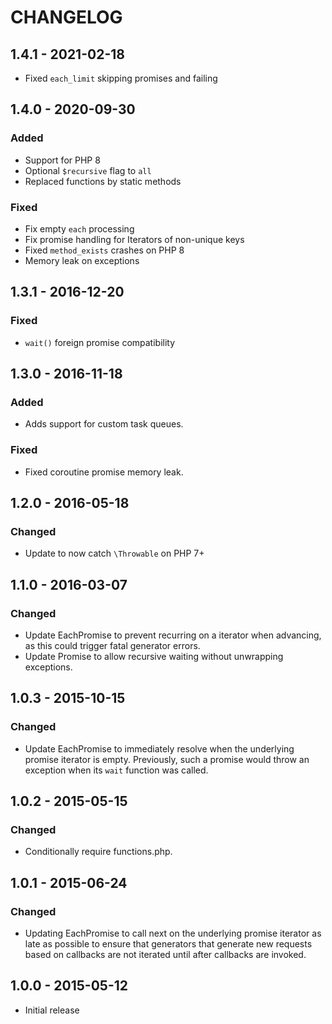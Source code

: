 # CHANGELOG
## 1.4.1 - 2021-02-18
- Fixed `each_limit` skipping promises and failing
## 1.4.0 - 2020-09-30
### Added
- Support for PHP 8
- Optional `$recursive` flag to `all`
- Replaced functions by static methods
### Fixed
- Fix empty `each` processing
- Fix promise handling for Iterators of non-unique keys
- Fixed `method_exists` crashes on PHP 8
- Memory leak on exceptions
## 1.3.1 - 2016-12-20
### Fixed
- `wait()` foreign promise compatibility
## 1.3.0 - 2016-11-18
### Added
- Adds support for custom task queues.
### Fixed
- Fixed coroutine promise memory leak.
## 1.2.0 - 2016-05-18
### Changed
- Update to now catch `\Throwable` on PHP 7+
## 1.1.0 - 2016-03-07
### Changed
- Update EachPromise to prevent recurring on a iterator when advancing, as this
  could trigger fatal generator errors.
- Update Promise to allow recursive waiting without unwrapping exceptions.
## 1.0.3 - 2015-10-15
### Changed
- Update EachPromise to immediately resolve when the underlying promise iterator
  is empty. Previously, such a promise would throw an exception when its `wait`
  function was called.
## 1.0.2 - 2015-05-15
### Changed
- Conditionally require functions.php.
## 1.0.1 - 2015-06-24
### Changed
- Updating EachPromise to call next on the underlying promise iterator as late
  as possible to ensure that generators that generate new requests based on
  callbacks are not iterated until after callbacks are invoked.
## 1.0.0 - 2015-05-12
- Initial release
